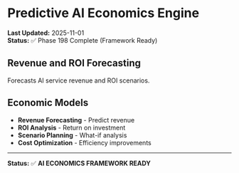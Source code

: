 # Predictive AI Economics Engine

**Last Updated:** 2025-11-01  
**Status:** ✅ Phase 198 Complete (Framework Ready)

## Revenue and ROI Forecasting

Forecasts AI service revenue and ROI scenarios.

## Economic Models

- **Revenue Forecasting** - Predict revenue
- **ROI Analysis** - Return on investment
- **Scenario Planning** - What-if analysis
- **Cost Optimization** - Efficiency improvements

---

**Status:** ✅ **AI ECONOMICS FRAMEWORK READY**
